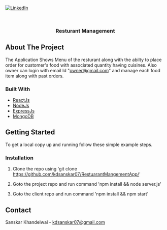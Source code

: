 [![LinkedIn][linkedin-shield]][linkedin-url]

<!-- PROJECT LOGO -->
<br />
<p align="center">
  <a href="https://github.com/othneildrew/Best-README-Template">
  </a>

  <h3 align="center">Resturant Management</h3>

  <!-- <p align="center">
    Expense Tracker
    <br />
    <br />
    <br />
   
  </p> -->
</p>

<!-- TABLE OF CONTENTS
<details open="open">
  <summary>Table of Contents</summary>
  <ol>
    <li>
      <a href="#about-the-project">About The Project</a>
      <ul>
        <li><a href="#built-with">Built With</a></li>
      </ul>
    </li>
    <li>
      <a href="#getting-started">Getting Started</a>
      <ul>
        <li><a href="#prerequisites">Prerequisites</a></li>
        <li><a href="#installation">Installation</a></li>
      </ul>
    </li>
   
  </ol>
</details> -->

<!-- ABOUT THE PROJECT -->

## About The Project

The Application Shows Menu of the resturant along with the abilty to place order for customer's food with associated quantity having cuisines.
Also owner can login with email Id "owner@gmail.com" and manage each food item along with past orders.

<!-- ### Timeline

![Timeline][timeline]


### Flow Chart

![flowchart][flowchart] -->

### Built With

- [ReactJs](https://reactjs.org/)
- [NodeJs](https://nodejs.org/en/)
- [ExpressJs](https://expressjs.com/)
- [MongoDB](https://www.mongodb.com/)


<!-- GETTING STARTED -->

## Getting Started

To get a local copy up and running follow these simple example steps.

<!-- ### Prerequisites

- npm
  sh
  npm install npm@latest -g -->
  

### Installation

1. Clone the repo using 'git clone https://github.com/kdsanskar07/RestuarantMangementApp/'

2. Goto the project repo and run command 'npm install && node server.js' 

3. Goto the client repo and run command 'npm install && npm start' 
   
<!-- USAGE EXAMPLES

## Usage

This web application allows user to have a convinient video conversation.

For User Manual, please refer to the [User Manual](https://example.com) -->

<!-- CONTACT -->

## Contact

Sanskar Khandelwal - kdsanskar07@gmail.com

<!-- Project Link: [http://trackend.herokuapp.com/](http://trackend.herokuapp.com/) -->

<!-- ACKNOWLEDGEMENTS -->

<!-- ## Acknowledgements -->

<!-- I would like to express my special thanks of gratitude to my mentor Ms Himadri Kakar and Mr Akash Goyal as well as Microsoft who gave me the golden opportunity to do this wonderful project in Engage, which also helped me in doing a lot of Research and I came to know about so many new things I am really thankful to them.
Secondly I would also like to thank Chaitanya Mathur and my friends who helped me a lot in finalizing this project within the limited time frame. -->

<!-- MARKDOWN LINKS & IMAGES -->
<!-- https://www.markdownguide.org/basic-syntax/#reference-style-links -->

[linkedin-shield]: https://img.shields.io/badge/-LinkedIn-black.svg?style=for-the-badge&logo=linkedin&colorB=555
[linkedin-url]: https://www.linkedin.com/in/sanskar-khandelwal-337347161/
<!-- [timeline]: images/timeline.jpg
[flowchart]: images/flowdiagram.jpg -->
